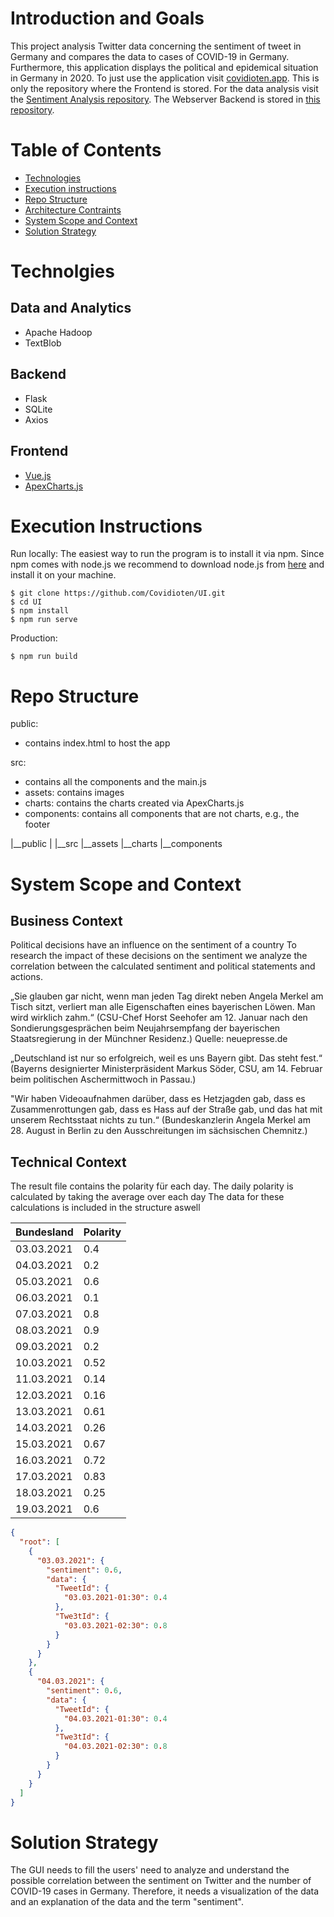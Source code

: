 # Introduction and Goals

This project analysis Twitter data concerning the sentiment of tweet in Germany and compares the data to cases of COVID-19 in Germany. Furthermore, this application displays the political and epidemical situation in Germany in 2020. To just use the application visit [covidioten.app](https://covidioten.app/#/polit).
This is only the repository where the Frontend is stored. For the data analysis visit the [Sentiment Analysis repository](https://github.com/Covidioten/BAPraktikumSentimentAnalyse). 
The Webserver Backend is stored in [this repository](https://github.com/Covidioten/WebServer).

# Table of Contents
* [Technologies](#technologies)
* [Execution instructions](#Execution-nstructions)
* [Repo Structure](#Repo-structure)
* [Architecture Contraints](#Architecture-Contraints)
* [System Scope and Context](#System-Scope-and-Context)
* [Solution Strategy](#Solution-Strategy)

# Technolgies
## Data and Analytics
* Apache Hadoop
* TextBlob

## Backend
* Flask
* SQLite
* Axios

## Frontend
* [Vue.js](https://vuejs.org/)
* [ApexCharts.js](https://apexcharts.com/)

# Execution Instructions

Run locally:
The easiest way to run the program is to install it via npm. Since npm comes with node.js we recommend to download node.js from [here](https://nodejs.org/en/) and install it on your machine.
```
$ git clone https://github.com/Covidioten/UI.git
$ cd UI
$ npm install
$ npm run serve
```

Production:
```
$ npm run build
```

# Repo Structure

public:
- contains index.html to host the app

src:
- contains all the components and the main.js 
- assets: contains images
- charts: contains the charts created via ApexCharts.js
- components: contains all components that are not charts, e.g., the footer

|__public
|
|__src
   |__assets
   |__charts
   |__components


# System Scope and Context

## Business Context

Political decisions have an influence on the sentiment of a country
To research the impact of these decisions on the sentiment we analyze the correlation between the calculated sentiment and political statements and actions.

„Sie glauben gar nicht, wenn man jeden Tag direkt neben Angela Merkel am Tisch sitzt, verliert man alle Eigenschaften eines bayerischen Löwen. Man wird wirklich zahm.“ (CSU-Chef Horst Seehofer am 12. Januar nach den Sondierungsgesprächen beim Neujahrsempfang der bayerischen Staatsregierung in der Münchner Residenz.)
Quelle: neuepresse.de

„Deutschland ist nur so erfolgreich, weil es uns Bayern gibt. Das steht fest.“ (Bayerns designierter Ministerpräsident Markus Söder, CSU, am 14. Februar beim politischen Aschermittwoch in Passau.)

"Wir haben Videoaufnahmen darüber, dass es Hetzjagden gab, dass es Zusammenrottungen gab, dass es Hass auf der Straße gab, und das hat mit unserem Rechtsstaat nichts zu tun.“
(Bundeskanzlerin Angela Merkel am 28. August in Berlin zu den Ausschreitungen im sächsischen Chemnitz.)

## Technical Context

The result file contains the polarity für each day.
The daily polarity is calculated by taking the average over each day
The data for these calculations is included in the structure aswell

| Bundesland | Polarity |
| ---------- | -------- |
| 03.03.2021 | 0.4      |
| 04.03.2021 | 0.2      |
| 05.03.2021 | 0.6      |
| 06.03.2021 | 0.1      |
| 07.03.2021 | 0.8      |
| 08.03.2021 | 0.9      |
| 09.03.2021 | 0.2      |
| 10.03.2021 | 0.52     |
| 11.03.2021 | 0.14     |
| 12.03.2021 | 0.16     |
| 13.03.2021 | 0.61     |
| 14.03.2021 | 0.26     |
| 15.03.2021 | 0.67     |
| 16.03.2021 | 0.72     |
| 17.03.2021 | 0.83     |
| 18.03.2021 | 0.25     |
| 19.03.2021 | 0.6      |

```json
{
  "root": [
    {
      "03.03.2021": {
        "sentiment": 0.6,
        "data": {
          "TweetId": {
            "03.03.2021-01:30": 0.4
          },
          "Twe3tId": {
            "03.03.2021-02:30": 0.8
          }
        }
      }
    },
    {
      "04.03.2021": {
        "sentiment": 0.6,
        "data": {
          "TweetId": {
            "04.03.2021-01:30": 0.4
          },
          "Twe3tId": {
            "04.03.2021-02:30": 0.8
          }
        }
      }
    }
  ]
}
```

# Solution Strategy

The GUI needs to fill the users' need to analyze and understand the possible correlation between the sentiment on Twitter and the number of COVID-19 cases in Germany. Therefore, it needs a visualization of the data and an explanation of the data and the term "sentiment".
